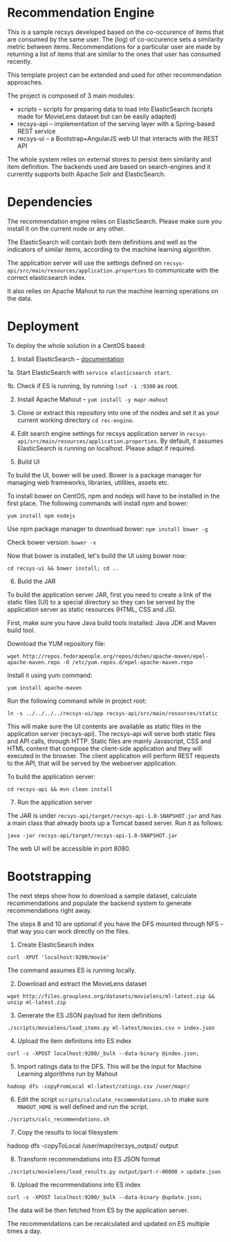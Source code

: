 Recommendation Engine
=====================

This is a sample recsys developed based on the co-occurence of items that are consumed by the same user. The (log) of co-occurence sets a similarity metric between items. Recommendations for a particular user are made by returning a list of items that are similar to the ones that user has consumed recently.

This template project can be extended and used for other recommendation approaches.

The project is composed of 3 main modules:
* scripts – scripts for preparing data to load into ElasticSearch (scripts made for MovieLens dataset but can be easily adapted)
* recsys-api – implementation of the serving layer with a Spring-based REST service
* recsys-ui – a Bootstrap+AngularJS web UI that interacts with the REST API

The whole system relies on external stores to persist item similarity and item definition. The backends used are based on search-engines and it currently supports both Apache Solr and ElasticSearch.

Dependencies
=========

The recommendation engine relies on ElasticSearch. Please make sure you install it on the current node or any other.

The ElasticSearch will contain both item definitions and well as the indicators of similar items, according to the machine learning algorithm.

The application server will use the settings defined on `recsys-api/src/main/resources/application.properties` to communicate with the correct elasticsearch index.

It also relies on Apache Mahout to run the machine learning operations on the data.


Deployment
=========

To deploy the whole solution in a CentOS based:

1. Install ElasticSearch – [documentation](https://www.elastic.co/guide/en/elasticsearch/reference/current/setup-repositories.html)

1a. Start ElasticSearch with `service elasticsearch start`.

1b. Check if ES is running, by running `lsof -i :9300` as root.

2. Install Apache Mahout – `yum install -y mapr-mahout`

3. Clone or extract this repository into one of the nodes and set it as your current working directory `cd rec-engine`.

4. Edit search engine settings for recsys application server in `recsys-api/src/main/resources/application.properties`. By default, it assumes ElasticSearch is running on localhost. Please adapt if required.

5. Build UI

To build the UI, bower will be used. Bower is a package manager for managing web frameworks, libraries, utilities, assets etc. 

To install bower on CentOS, npm and nodejs will have to be installed in the first place. The following commands will install npm and bower:

`yum install npm nodejs`

Use npm package manager to download bower:
`npm install bower -g`

Check bower version:
`bower -v`


Now that bower is installed, let's build the UI using bower now:

`cd recsys-ui && bower install; cd ..`


6. Build the JAR

To build the application server JAR, first you need to create a link of the static files (UI) to a special directory so they can be served by the application server as static resources (HTML, CSS and JS).

First, make sure you have Java build tools installed: Java JDK and Maven build tool.

Download the YUM repository file:

`wget http://repos.fedorapeople.org/repos/dchen/apache-maven/epel-apache-maven.repo -O /etc/yum.repos.d/epel-apache-maven.repo`

Install it using yum command:

`yum install apache-maven`


Run the following command while in project root:

`ln -s ../../../../recsys-ui/app recsys-api/src/main/resources/static`

This will make sure the UI contents are available as static files in the application server (recsys-api). The recsys-api will serve both static files and API calls, through HTTP. Static files are mainly Javascript, CSS and HTML content that compose the client-side application and they will executed in the browser. The client application will perform REST requests to the API, that will be served by the webserver application.

To build the application server:

`cd recsys-api && mvn clean install`


7. Run the application server 

The JAR is under `recsys-api/target/recsys-api-1.0-SNAPSHOT.jar` and has a main class that already boots up a Tomcat based server. Run it as follows:

`java -jar recsys-api/target/recsys-api-1.0-SNAPSHOT.jar`

The web UI will be accessible in port 8080.


Bootstrapping
==========

The next steps show how to download a sample dataset, calculate recommendations and populate the backend system to generate recommendations right away.

The steps 8 and 10 are optional if you have the DFS mounted through NFS – that way you can work directly on the files.


1. Create ElasticSearch index 

`curl -XPUT 'localhost:9200/movie'`

The command assumes ES is running locally.


2. Download and extract the MovieLens dataset

`wget http://files.grouplens.org/datasets/movielens/ml-latest.zip && unzip ml-latest.zip`


3. Generate the ES JSON payload for item definitions

`./scripts/movielens/load_items.py ml-latest/movies.csv > index.json`

4. Upload the item definitons into ES index

`curl -s -XPOST localhost:9200/_bulk --data-binary @index.json;`

5. Import ratings data to the DFS. This will be the input for Machine Learning algorithms run by Mahout

`hadoop dfs -copyFromLocal ml-latest/ratings.csv /user/mapr/`

6. Edit the script `scripts/calculate_recommendations.sh` to make sure `MAHOUT_HOME` is well defined and run the script.

`./scripts/calc_recommendations.sh`

7. Copy the results to local filesystem

hadoop dfs -copyToLocal /user/mapr/recsys_output/ output

8. Transform recommendations into ES JSON format

`./scripts/movielens/load_results.py output/part-r-00000 > update.json`


9. Upload the recommendations into ES index

`curl -s -XPOST localhost:9200/_bulk --data-binary @update.json;`

The data will be then fetched from ES by the application server.

The recommendations can be recalculated and updated on ES multiple times a day.






